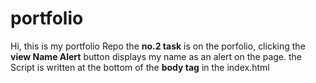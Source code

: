 # portfolio
Hi, this is my portfolio Repo the **no.2 task** is on the porfolio, clicking the **view Name Alert** button displays my name as an alert on the page. the Script is written at the bottom of the **body tag** in the index.html